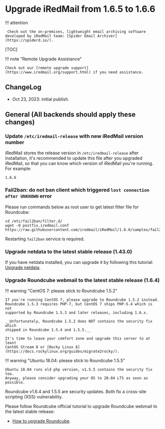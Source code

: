 # Upgrade iRedMail from 1.6.5 to 1.6.6

!!! attention

	 Check out the on-premises, lightweight email archiving software developed by iRedMail team: [Spider Email Archiver](https://spiderd.io/).

[TOC]

!!! note "Remote Upgrade Assistance"

    Check out our [remote upgrade support](https://www.iredmail.org/support.html) if you need assistance.

## ChangeLog

- Oct 23, 2023: initial publish.

## General (All backends should apply these changes)

### Update `/etc/iredmail-release` with new iRedMail version number

iRedMail stores the release version in `/etc/iredmail-release` after
installation, it's recommended to update this file after you upgraded iRedMail,
so that you can know which version of iRedMail you're running. For example:

```
1.6.6
```

### Fail2ban: do not ban client which triggered `lost connection after UNKNOWN` error

Please run commands below as root user to get latest filter file for Roundcube:

```
cd /etc/fail2ban/filter.d/
wget -O postfix.iredmail.conf https://raw.githubusercontent.com/iredmail/iRedMail/1.6.6/samples/fail2ban/filter.d/postfix.iredmail.conf
```

Restarting `fail2ban` service is required.

### Upgrade netdata to the latest stable release (1.43.0)

If you have netdata installed, you can upgrade it by following this tutorial:
[Upgrade netdata](./upgrade.netdata.html).

### Upgrade Roundcube webmail to the latest stable release (1.6.4)

!!! warning "CentOS 7: please stick to Roundcube 1.5.2"

    If you're running CentOS 7, please upgrade to Roundcube 1.5.2 instead.
    Roundcube 1.5.3 requires PHP-7, but CentOS 7 ships PHP-5.4 which is not
    supported by Roundcube 1.5.3 and later releases, including 1.6.x.

    __Unfortunately, Roundcube 1.5.2 does NOT contains the security fix which
    shipped in Roundcube 1.5.4 and 1.5.5.__

    It's time to leave your comfort zone and upgrade this server to at least
    CentOS Stream 8 or [Rocky Linux 8](https://docs.rockylinux.org/guides/migrate2rocky/).

!!! warning "Ubuntu 18.04: please stick to Roundcube 1.5.5"

    Ubuntu 18.04 runs old php version, v1.5.5 contains the security fix too.
    Anyway, please consider upgrading your OS to 20.04 LTS as soon as possible.

Roundcube v1.6.4 and 1.5.5 are security updates. Both fix a cross-site
scripting (XSS) vulnerability.

Please follow Roundcube official tutorial to upgrade Roundcube webmail to the
latest stable release:

* [How to upgrade Roundcube](https://github.com/roundcube/roundcubemail/wiki/Upgrade).
